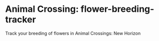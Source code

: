 # Animal Crossing: flower-breeding-tracker
Track your breeding of flowers in Animal Crossings: New Horizon

